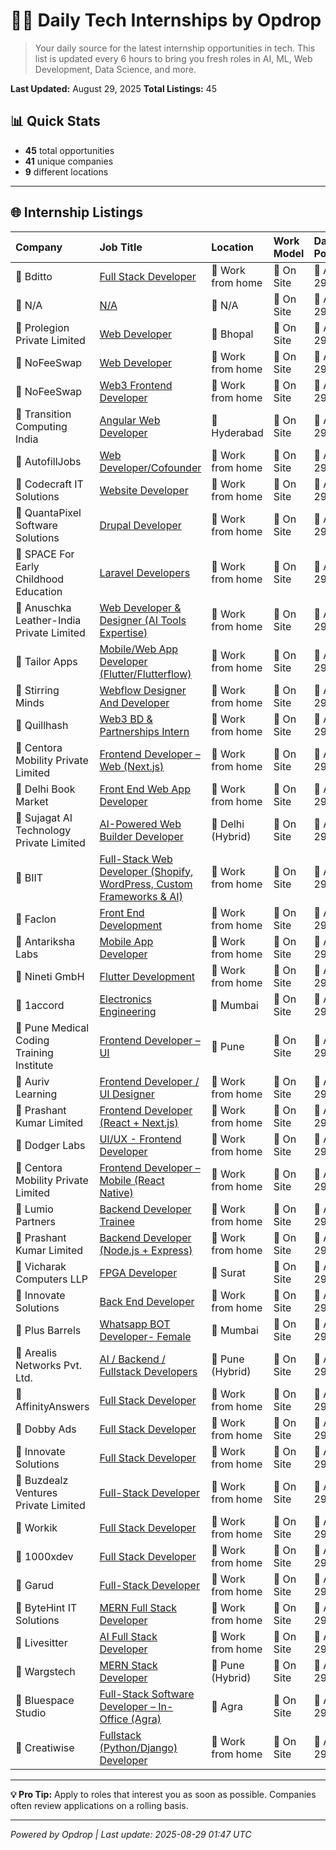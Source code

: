 # 🧑‍💻 Daily Tech Internships by Opdrop

> Your daily source for the latest internship opportunities in tech.
> This list is updated every 6 hours to bring you fresh roles in AI, ML, Web Development, Data Science, and more.

**Last Updated:** August 29, 2025
**Total Listings:** 45

## 📊 Quick Stats

- **45** total opportunities
- **41** unique companies
- **9** different locations

---

## 🌐 Internship Listings

| Company | Job Title | Location | Work Model | Date Posted |
|:---|:---|:---|:---|:---|
| 🏢 Bditto | [Full Stack Developer](https://internshala.com/internship/detail/work-from-home-full-stack-developer-internship-at-bditto1755860990) | 📍 Work from home | 💼 On Site | 📅 Aug 29 |
| 🏢 N/A | [N/A](N/A) | 📍 N/A | 💼 On Site | 📅 Aug 29 |
| 🏢 Prolegion Private Limited | [Web Developer](https://internshala.com/internship/detail/web-developer-internship-in-bhopal-at-prolegion-private-limited1755079032) | 📍 Bhopal | 💼 On Site | 📅 Aug 29 |
| 🏢 NoFeeSwap | [Web Developer](https://internshala.com/internship/detail/work-from-home-part-time-web-developer-internship-at-nofeeswap1754050994) | 📍 Work from home | 💼 On Site | 📅 Aug 29 |
| 🏢 NoFeeSwap | [Web3 Frontend Developer](https://internshala.com/internship/detail/work-from-home-part-time-web3-frontend-developer-internship-at-nofeeswap1754541531) | 📍 Work from home | 💼 On Site | 📅 Aug 29 |
| 🏢 Transition Computing India | [Angular Web Developer](https://internshala.com/internship/detail/angular-web-developer-internship-in-hyderabad-at-transition-computing-india1756191364) | 📍 Hyderabad | 💼 On Site | 📅 Aug 29 |
| 🏢 AutofillJobs | [Web Developer/Cofounder](https://internshala.com/internship/detail/work-from-home-web-developer-cofounder-internship-at-autofilljobs1753091255) | 📍 Work from home | 💼 On Site | 📅 Aug 29 |
| 🏢 Codecraft IT Solutions | [Website Developer](https://internshala.com/internship/detail/work-from-home-website-developer-internship-at-codecraft-it-solutions1756099923) | 📍 Work from home | 💼 On Site | 📅 Aug 29 |
| 🏢 QuantaPixel Software Solutions | [Drupal Developer](https://internshala.com/internship/detail/work-from-home-drupal-developer-internship-at-quantapixel-software-solutions1754304174) | 📍 Work from home | 💼 On Site | 📅 Aug 29 |
| 🏢 SPACE For Early Childhood Education | [Laravel Developers](https://internshala.com/internship/detail/work-from-home-laravel-developers-internship-at-space-for-early-childhood-education1752738261) | 📍 Work from home | 💼 On Site | 📅 Aug 29 |
| 🏢 Anuschka Leather-India Private Limited | [Web Developer & Designer (AI Tools Expertise)](https://internshala.com/internship/detail/work-from-home-web-developer-designer-ai-tools-expertise-internship-at-anuschka-leather-india-private-limited1755870019) | 📍 Work from home | 💼 On Site | 📅 Aug 29 |
| 🏢 Tailor Apps | [Mobile/Web App Developer (Flutter/Flutterflow)](https://internshala.com/internship/detail/work-from-home-part-time-mobile-web-app-developer-flutter-flutterflow-internship-at-tailor-apps1755756110) | 📍 Work from home | 💼 On Site | 📅 Aug 29 |
| 🏢 Stirring Minds | [Webflow Designer And Developer](https://internshala.com/internship/detail/work-from-home-webflow-designer-and-developer-internship-at-stirring-minds1754711208) | 📍 Work from home | 💼 On Site | 📅 Aug 29 |
| 🏢 Quillhash | [Web3 BD & Partnerships Intern](https://internshala.com/internship/detail/work-from-home-web3-bd-partnerships-intern-internship-at-quillhash1755667210) | 📍 Work from home | 💼 On Site | 📅 Aug 29 |
| 🏢 Centora Mobility Private Limited | [Frontend Developer – Web (Next.js)](https://internshala.com/internship/detail/work-from-home-frontend-developer--web-nextjs-internship-at-centora-mobility-private-limited1754029435) | 📍 Work from home | 💼 On Site | 📅 Aug 29 |
| 🏢 Delhi Book Market | [Front End Web App Developer](https://internshala.com/internship/detail/work-from-home-front-end-web-app-developer-internship-at-delhi-book-market1756197752) | 📍 Work from home | 💼 On Site | 📅 Aug 29 |
| 🏢 Sujagat AI Technology Private Limited | [AI-Powered Web Builder Developer](https://internshala.com/internship/detail/ai-powered-web-builder-developer-internship-in-delhi-at-sujagat-ai-technology-private-limited1754659356) | 📍 Delhi                                                                (Hybrid) | 💼 On Site | 📅 Aug 29 |
| 🏢 BIIT | [Full-Stack Web Developer (Shopify, WordPress, Custom Frameworks & AI)](https://internshala.com/internship/detail/work-from-home-full-stack-web-developer-shopify-wordpress-custom-frameworks-ai-internship-at-biit1755674226) | 📍 Work from home | 💼 On Site | 📅 Aug 29 |
| 🏢 Faclon | [Front End Development](https://internshala.com/internship/detail/work-from-home-front-end-development-internship-at-faclon1755166585) | 📍 Work from home | 💼 On Site | 📅 Aug 29 |
| 🏢 Antariksha Labs | [Mobile App Developer](https://internshala.com/internship/detail/work-from-home-part-time-mobile-app-developer-internship-at-antariksha-labs1755330972) | 📍 Work from home | 💼 On Site | 📅 Aug 29 |
| 🏢 Nineti GmbH | [Flutter Development](https://internshala.com/internship/detail/work-from-home-flutter-development-internship-at-nineti-gmbh1756275975) | 📍 Work from home | 💼 On Site | 📅 Aug 29 |
| 🏢 1accord | [Electronics Engineering](https://internshala.com/internship/detail/electronics-engineering-internship-in-mumbai-at-1accord1754299986) | 📍 Mumbai | 💼 On Site | 📅 Aug 29 |
| 🏢 Pune Medical Coding Training Institute | [Frontend Developer – UI](https://internshala.com/internship/detail/frontend-developer--ui-internship-in-pune-at-pune-medical-coding-training-institute1754052321) | 📍 Pune | 💼 On Site | 📅 Aug 29 |
| 🏢 Auriv Learning | [Frontend Developer / UI Designer](https://internshala.com/internship/detail/work-from-home-frontend-developer-ui-designer-internship-at-auriv-learning1755870279) | 📍 Work from home | 💼 On Site | 📅 Aug 29 |
| 🏢 Prashant Kumar Limited | [Frontend Developer (React + Next.js)](https://internshala.com/internship/detail/work-from-home-part-time-frontend-developer-react-nextjs-internship-at-prashant-kumar-limited1755341847) | 📍 Work from home | 💼 On Site | 📅 Aug 29 |
| 🏢 Dodger Labs | [UI/UX - Frontend Developer](https://internshala.com/internship/detail/work-from-home-part-time-ui-ux-frontend-developer-internship-at-dodger-labs1754912367) | 📍 Work from home | 💼 On Site | 📅 Aug 29 |
| 🏢 Centora Mobility Private Limited | [Frontend Developer – Mobile (React Native)](https://internshala.com/internship/detail/work-from-home-frontend-developer--mobile-react-native-internship-at-centora-mobility-private-limited1754029639) | 📍 Work from home | 💼 On Site | 📅 Aug 29 |
| 🏢 Lumio Partners | [Backend Developer Trainee](https://internshala.com/internship/detail/work-from-home-backend-developer-trainee-internship-at-lumio-partners1754632590) | 📍 Work from home | 💼 On Site | 📅 Aug 29 |
| 🏢 Prashant Kumar Limited | [Backend Developer (Node.js + Express)](https://internshala.com/internship/detail/work-from-home-part-time-backend-developer-nodejs-express-internship-at-prashant-kumar-limited1755341697) | 📍 Work from home | 💼 On Site | 📅 Aug 29 |
| 🏢 Vicharak Computers LLP | [FPGA Developer](https://internshala.com/internship/detail/fpga-developer-internship-in-surat-at-vicharak-computers-llp1756102454) | 📍 Surat | 💼 On Site | 📅 Aug 29 |
| 🏢 Innovate Solutions | [Back End Developer](https://internshala.com/internship/detail/work-from-home-back-end-developer-internship-at-innovate-solutions1755713246) | 📍 Work from home | 💼 On Site | 📅 Aug 29 |
| 🏢 Plus Barrels | [Whatsapp BOT Developer- Female](https://internshala.com/internship/detail/software-development-internship-in-mumbai-at-plus-barrels1755770515) | 📍 Mumbai | 💼 On Site | 📅 Aug 29 |
| 🏢 Arealis Networks Pvt. Ltd. | [AI / Backend / Fullstack Developers](https://internshala.com/internship/detail/ai-backend-fullstack-developers-internship-in-pune-at-arealis-networks-pvt-ltd1755860611) | 📍 Pune                                                                (Hybrid) | 💼 On Site | 📅 Aug 29 |
| 🏢 AffinityAnswers | [Full Stack Developer](https://internshala.com/internship/detail/work-from-home-full-stack-developer-internship-at-affinityanswers1756099724) | 📍 Work from home | 💼 On Site | 📅 Aug 29 |
| 🏢 Dobby Ads | [Full Stack Developer](https://internshala.com/internship/detail/work-from-home-full-stack-developer-internship-at-dobby-ads1755783419) | 📍 Work from home | 💼 On Site | 📅 Aug 29 |
| 🏢 Innovate Solutions | [Full Stack Developer](https://internshala.com/internship/detail/work-from-home-full-stack-developer-internship-at-innovate-solutions1755712569) | 📍 Work from home | 💼 On Site | 📅 Aug 29 |
| 🏢 Buzdealz Ventures Private Limited | [Full-Stack Developer](https://internshala.com/internship/detail/work-from-home-full-stack-developer-internship-at-buzdealz-ventures-private-limited1755247579) | 📍 Work from home | 💼 On Site | 📅 Aug 29 |
| 🏢 Workik | [Full Stack Developer](https://internshala.com/internship/detail/work-from-home-full-stack-developer-internship-at-workik1753850865) | 📍 Work from home | 💼 On Site | 📅 Aug 29 |
| 🏢 1000xdev | [Full Stack Developer](https://internshala.com/internship/detail/work-from-home-full-stack-developer-internship-at-1000xdev1753428577) | 📍 Work from home | 💼 On Site | 📅 Aug 29 |
| 🏢 Garud | [Full-Stack Developer](https://internshala.com/internship/detail/work-from-home-full-stack-developer-internship-at-garud1751540727) | 📍 Work from home | 💼 On Site | 📅 Aug 29 |
| 🏢 ByteHint IT Solutions | [MERN Full Stack Developer](https://internshala.com/internship/detail/work-from-home-mern-full-stack-developer-internship-at-bytehint-it-solutions1755921710) | 📍 Work from home | 💼 On Site | 📅 Aug 29 |
| 🏢 Livesitter | [AI Full Stack Developer](https://internshala.com/internship/detail/work-from-home-ai-full-stack-developer-internship-at-livesitter1754974587) | 📍 Work from home | 💼 On Site | 📅 Aug 29 |
| 🏢 Wargstech | [MERN Stack Developer](https://internshala.com/internship/detail/mern-stack-developer-internship-in-pune-at-wargstech1755676423) | 📍 Pune                                                                (Hybrid) | 💼 On Site | 📅 Aug 29 |
| 🏢 Bluespace Studio | [Full-Stack Software Developer  – In-Office (Agra)](https://internshala.com/internship/detail/full-stack-software-developer--in-office-agra-internship-in-agra-at-bluespace-studio1753958863) | 📍 Agra | 💼 On Site | 📅 Aug 29 |
| 🏢 Creatiwise | [Fullstack (Python/Django) Developer](https://internshala.com/internship/detail/work-from-home-fullstack-python-django-developer-internship-at-creatiwise1756366639) | 📍 Work from home | 💼 On Site | 📅 Aug 29 |

---

**💡 Pro Tip:** Apply to roles that interest you as soon as possible. Companies often review applications on a rolling basis.

---
*Powered by Opdrop | Last update: 2025-08-29 01:47 UTC*